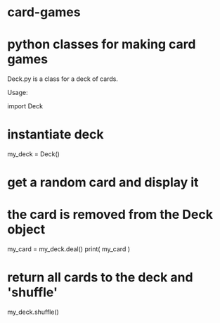 # card-games
# python classes for making card games

Deck.py is a class for a deck of cards.

Usage:

import Deck

# instantiate deck
my_deck = Deck()

# get a random card and display it
# the card is removed from the Deck object
my_card = my_deck.deal()
print( my_card )

# return all cards to the deck and 'shuffle'
my_deck.shuffle()



